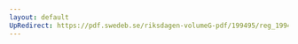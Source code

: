 ```yaml
---
layout: default
UpRedirect: https://pdf.swedeb.se/riksdagen-volumeG-pdf/199495/reg_199495_UbU/reg_199495_UbU_0012.pdf
---
```

